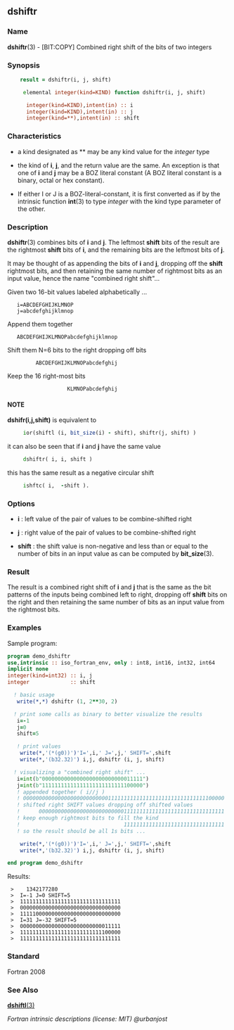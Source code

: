 ## dshiftr

### **Name**

**dshiftr**(3) - \[BIT:COPY\] Combined right shift of the bits of two integers

### **Synopsis**
```fortran
    result = dshiftr(i, j, shift)
```
```fortran
     elemental integer(kind=KIND) function dshiftr(i, j, shift)

      integer(kind=KIND),intent(in) :: i
      integer(kind=KIND),intent(in) :: j
      integer(kind=**),intent(in) :: shift
```
### **Characteristics**

  - a kind designated as ** may be any kind value for the _integer_ type

  - the kind of **i**, **j**, and the return value are the same. An
    exception is that one of **i** and **j** may be a BOZ literal constant
    (A BOZ literal constant is a binary, octal or hex constant).

  - If either I or J is a BOZ-literal-constant, it is first converted
    as if by the intrinsic function **int**(3) to type _integer_ with the
    kind type parameter of the other.

### **Description**

  **dshiftr**(3) combines bits of **i** and **j**. The leftmost **shift**
  bits of the result are the rightmost **shift** bits of **i**, and the
  remaining bits are the leftmost bits of **j**.

  It may be thought of as appending the bits of **i** and **j**, dropping
  off the **shift** rightmost bits, and then retaining the same number
  of rightmost bits as an input value, hence the name "combined right
  shift"...

Given two 16-bit values labeled alphabetically ...
```text
   i=ABCDEFGHIJKLMNOP
   j=abcdefghijklmnop
```
Append them together
```text
   ABCDEFGHIJKLMNOPabcdefghijklmnop
```
Shift them N=6 bits to the right dropping off bits
```text
         ABCDEFGHIJKLMNOPabcdefghij
```
Keep the 16 right-most bits
```text
                   KLMNOPabcdefghij
```
#### NOTE

**dshifr(i,j,shift)** is equivalent to
```fortran
     ior(shiftl (i, bit_size(i) - shift), shiftr(j, shift) )
```
it can also be seen that if **i** and **j** have the same
value
```fortran
     dshiftr( i, i, shift )
```
this has the same result as a negative circular shift
```fortran
     ishftc( i,  -shift ).
```
### **Options**

- **i**
  : left value of the pair of values to be combine-shifted right

- **j**
  : right value of the pair of values to be combine-shifted right

- **shift**
  : the shift value is non-negative and less than or equal to the number
    of bits in an input value as can be computed by **bit_size**(3).

### **Result**

The result is a combined right shift of **i** and **j** that is the
same as the bit patterns of the inputs being combined left to right,
dropping off **shift** bits on the right and then retaining the same
number of bits as an input value from the rightmost bits.

### **Examples**

Sample program:

```fortran
program demo_dshiftr
use,intrinsic :: iso_fortran_env, only : int8, int16, int32, int64
implicit none
integer(kind=int32) :: i, j
integer             :: shift

  ! basic usage
   write(*,*) dshiftr (1, 2**30, 2)

  ! print some calls as binary to better visualize the results
   i=-1
   j=0
   shift=5

   ! print values
    write(*,'(*(g0))')'I=',i,' J=',j,' SHIFT=',shift
    write(*,'(b32.32)') i,j, dshiftr (i, j, shift)

  ! visualizing a "combined right shift" ...
   i=int(b"00000000000000000000000000011111")
   j=int(b"11111111111111111111111111100000")
   ! appended together ( i//j )
   ! 0000000000000000000000000001111111111111111111111111111111100000
   ! shifted right SHIFT values dropping off shifted values
   !      00000000000000000000000000011111111111111111111111111111111
   ! keep enough rightmost bits to fill the kind
   !                                 11111111111111111111111111111111
   ! so the result should be all 1s bits ...

    write(*,'(*(g0))')'I=',i,' J=',j,' SHIFT=',shift
    write(*,'(b32.32)') i,j, dshiftr (i, j, shift)

end program demo_dshiftr
```
Results:
```text
 >    1342177280
 >  I=-1 J=0 SHIFT=5
 >  11111111111111111111111111111111
 >  00000000000000000000000000000000
 >  11111000000000000000000000000000
 >  I=31 J=-32 SHIFT=5
 >  00000000000000000000000000011111
 >  11111111111111111111111111100000
 >  11111111111111111111111111111111
```
### **Standard**

Fortran 2008

### **See Also**

[**dshiftl**(3)](#dshiftl)

 _Fortran intrinsic descriptions (license: MIT) \@urbanjost_

